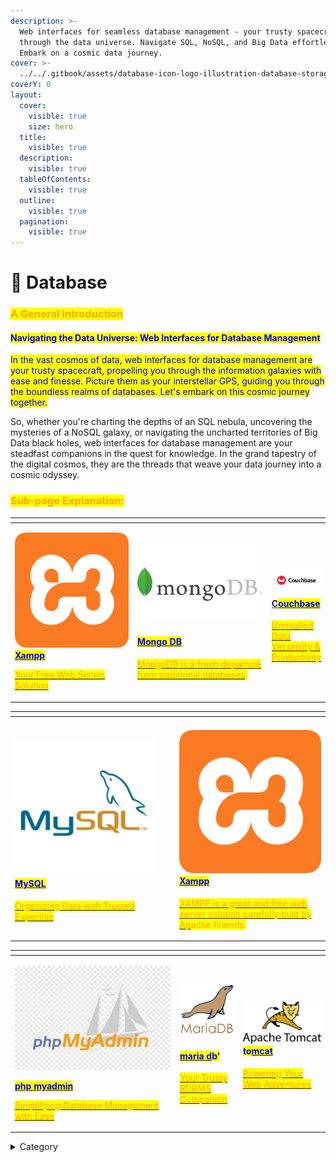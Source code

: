```yaml
---
description: >-
  Web interfaces for seamless database management - your trusty spacecraft
  through the data universe. Navigate SQL, NoSQL, and Big Data effortlessly.
  Embark on a cosmic data journey.
cover: >-
  ../../.gitbook/assets/database-icon-logo-illustration-database-storage-symbol-template-for-graphic-and-web-design-collection-free-vector.jpg
coverY: 0
layout:
  cover:
    visible: true
    size: hero
  title:
    visible: true
  description:
    visible: true
  tableOfContents:
    visible: true
  outline:
    visible: true
  pagination:
    visible: true
---
```


# 💽 Database

### <mark style="color:orange;">**A General Introduction**</mark>

#### <mark style="color:blue;">**Navigating the Data Universe: Web Interfaces for Database Management**</mark>

<mark style="color:blue;">In the vast cosmos of data, web interfaces for database management are your trusty spacecraft, propelling you through the information galaxies with ease and finesse. Picture them as your interstellar GPS, guiding you through the boundless realms of databases. Let's embark on this cosmic journey together.</mark>

So, whether you're charting the depths of an SQL nebula, uncovering the mysteries of a NoSQL galaxy, or navigating the uncharted territories of Big Data black holes, web interfaces for database management are your steadfast companions in the quest for knowledge. In the grand tapestry of the digital cosmos, they are the threads that weave your data journey into a cosmic odyssey.

### <mark style="color:orange;">Sub-page Explanation:</mark>

<table><thead><tr><th width="250"></th><th width="269"></th><th></th></tr></thead><tbody><tr><td><p></p><p><img src="../../.gitbook/assets/image (30).png" alt=""><a href="https://docs.scaleinfinite.fr/demo-deployment/database/xampp-deployment"><mark style="color:blue;"><strong>Xampp</strong></mark></a></p><p></p><p><a href="https://docs.scaleinfinite.fr/demo-deployment/database/xampp-deployment"><mark style="color:orange;">Your Free Web Server Solution</mark></a></p></td><td><p><img src="../../.gitbook/assets/image (31).png" alt="" data-size="original"></p><h4><a href="https://docs.scaleinfinite.fr/demo-deployment/database/mongo-db"><mark style="color:blue;">Mongo DB</mark></a></h4><p></p><p><a href="https://docs.scaleinfinite.fr/demo-deployment/database/mongo-db"> <mark style="color:orange;">MongoDB is a fresh departure from traditional databases</mark></a><mark style="color:orange;">.</mark></p></td><td><h4><img src="../../.gitbook/assets/image (32).png" alt=""><a href="https://docs.scaleinfinite.fr/demo-deployment/database/couch-base-deployment">C<mark style="color:blue;">ouchbase</mark></a></h4><p></p><p><a href="https://docs.scaleinfinite.fr/demo-deployment/database/couch-base-deployment"><mark style="color:orange;">Unrivalled Data Versatility &#x26; Productivity</mark></a></p></td></tr></tbody></table>

<table><thead><tr><th></th><th></th><th></th><th data-hidden></th></tr></thead><tbody><tr><td><h4><img src="../../.gitbook/assets/image (33).png" alt=""> <a href="https://docs.scaleinfinite.fr/demo-deployment/database/mysql-deployment"><mark style="color:blue;"><strong>MySQL</strong></mark></a></h4><p></p><p><a href="https://docs.scaleinfinite.fr/demo-deployment/database/mysql-deployment"><mark style="color:orange;">Organizing Data with Trusted Expertise</mark></a></p></td><td></td><td></td><td><p></p><p> </p><h4><img src="../../.gitbook/assets/image (30).png" alt=""><a href="https://docs.scaleinfinite.fr/demo-deployment/database/xampp-deployment"><mark style="color:blue;">Xampp</mark></a></h4><p></p><p><a href="https://docs.scaleinfinite.fr/demo-deployment/database/xampp-deployment"><mark style="color:orange;">XAMPP is a great and free web server solution carefully built by Ap</mark></a><mark style="color:orange;">ache Friends.</mark></p></td></tr></tbody></table>

<table><thead><tr><th width="250"></th><th></th><th></th></tr></thead><tbody><tr><td><p><img src="../../.gitbook/assets/image (34).png" alt=""></p><p></p><p><a href="https://docs.scaleinfinite.fr/demo-deployment/database/phpmyadmin-deployment"><mark style="color:blue;"><strong>php myadmin</strong></mark></a></p><p></p><p><a href="https://docs.scaleinfinite.fr/demo-deployment/database/phpmyadmin-deployment"><mark style="color:orange;">Simplifying Database Management with Ease</mark></a></p></td><td><p><img src="../../.gitbook/assets/image (9).png" alt="" data-size="original"></p><h4> <a href="https://docs.scaleinfinite.fr/demo-deployment/database/maria-db-deployment"><mark style="color:blue;">maria d</mark></a><mark style="color:blue;">b'</mark></h4><p></p><p><a href="https://docs.scaleinfinite.fr/demo-deployment/database/maria-db-deployment"><mark style="color:orange;">Your Trusty RDBMS Companion</mark></a></p></td><td><h4><img src="../../.gitbook/assets/image (35).png" alt=""><mark style="color:blue;">to</mark><a href="https://docs.scaleinfinite.fr/demo-deployment/database/tomcat-deployment"><mark style="color:blue;">mcat</mark></a></h4><p></p><p><a href="https://docs.scaleinfinite.fr/demo-deployment/database/tomcat-deployment"><mark style="color:orange;">Powering Your Web Adventures</mark></a></p></td></tr></tbody></table>

<details>

<summary>Category</summary>

Kubernetes, cloud computing, DevOps, cloud services, hosting platform, container orchestration, cloud infrastructure, cloud deployment, cloud management, cloud technology, cloud solutions&#x20;

</details>
